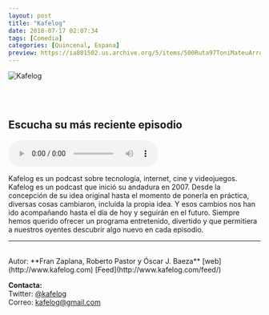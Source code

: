 ```yaml
---
layout: post
title: "Kafelog"
date: 2018-07-17 02:07:34
tags: [Comedia]
categories: [Quincenal, Espana]
preview: https://ia801502.us.archive.org/5/items/500Ruta97ToniMateuArrom/300-kflog-FranZaplana.jpg
---
```


![Kafelog](https://ia801502.us.archive.org/5/items/500Ruta97ToniMateuArrom/500-Kflog-FranZaplana.jpg)

<br/>
<br/>

## Escucha su más reciente episodio

<!--reproductor-feed=http://www.kafelog.com/feed/-->
<!--reproductor-start-->
<audio id="audio" preload="auto" controls="" src="http://feedproxy.google.com/~r/kafelog/~5/ekjvMVnWauY/kafelog141.mp3"></audio>
<!--reproductor-end-->

Kafelog es un podcast sobre tecnología, internet, cine y videojuegos. Kafelog es un podcast que inició su andadura en 2007. Desde la concepción de su idea original hasta el momento de ponerla en práctica, diversas cosas cambiaron, incluida la propia idea. Y esos cambios nos han ido acompañando hasta el día de hoy y seguirán en el futuro. Siempre hemos querido ofrecer un programa entretenido, divertido y que permitiera a nuestros oyentes descubrir algo nuevo en cada episodio.

_ _ _

<br>
Autor: **Fran Zaplana, Roberto Pastor y Óscar J. Baeza**  
[web](http://www.kafelog.com)  
[Feed](http://www.kafelog.com/feed/)  



**Contacta:**  
Twitter: [@kafelog](https://twitter.com/kafelog)  
Correo: [kafelog@gmail.com](mailto:kafelog@gmail.com)  
